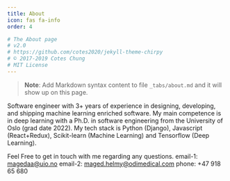 ```yaml
---
title: About
icon: fas fa-info
order: 4

# The About page
# v2.0
# https://github.com/cotes2020/jekyll-theme-chirpy
# © 2017-2019 Cotes Chung
# MIT License
---
```



> **Note**: Add Markdown syntax content to file `_tabs/about.md` and it will show up on this page.

Software engineer with 3+ years of experience in designing, developing, and shipping machine learning enriched software. My main competence is in deep learning with a Ph.D. in software engineering from the University of Oslo (grad date 2022). My tech stack is Python (Django), Javascript (React+Redux), Scikit-learn (Machine Learning) and Tensorflow (Deep Learning).

Feel Free to get in touch with me regarding any questions.
email-1: magedaa@uio.no
email-2: maged.helmy@odimedical.com
phone: +47 918 65 680
